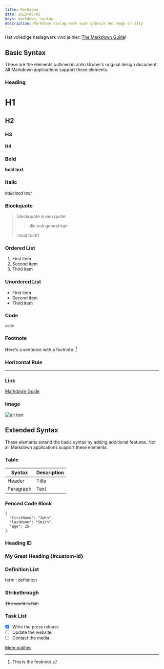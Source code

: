 ```yaml
---
title: Markdown
date: 2023-06-01
keys: markdown, syntax
description: Markdown naslag werk voor gebruik met Hugo en 11ty
---
```


Het volledige naslagwerk vind je hier: [The Markdown Guide](https://www.markdownguide.org)!

## Basic Syntax

These are the elements outlined in John Gruber’s original design document. All Markdown applications support these elements.

### Heading

# H1
## H2
### H3
#### H4

### Bold

**bold text**

### Italic

*italicized text*

### Blockquote

> blockquote is een quote
>
>> die ook genest kan
>
> mooi toch?

### Ordered List

1. First item
2. Second item
3. Third item

### Unordered List

- First item
- Second item
- Third item

### Code

`code`

### Footnote

Here's a sentence with a footnote. [^1]

[^1]: This is the footnote.

### Horizontal Rule

---

### Link

[Markdown Guide](https://www.markdownguide.org)

### Image

![alt text](https://www.markdownguide.org/assets/images/tux.png)

## Extended Syntax

These elements extend the basic syntax by adding additional features. Not all Markdown applications support these elements.

### Table

| Syntax | Description |
| ----------- | ----------- |
| Header | Title |
| Paragraph | Text |

### Fenced Code Block

```
{
  "firstName": "John",
  "lastName": "Smith",
  "age": 25
}
```

### Heading ID

### My Great Heading {#custom-id}

### Definition List

term
: definition

### Strikethrough

~~The world is flat.~~

### Task List

- [x] Write the press release
- [ ] Update the website
- [ ] Contact the media

[Meer notities](/notes)
